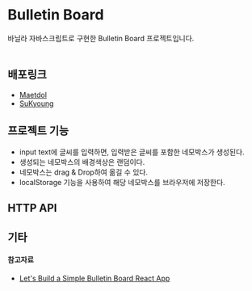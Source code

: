 # Bulletin Board

바닐라 자바스크립트로 구현한 Bulletin Board 프로젝트입니다. <br/> <br/>


## 배포링크

- [Maetdol](https://awesome-tomato.github.io/CodeReview/bulletinboard_js/maetdol/index.html)
- [SuKyoung](https://awesome-tomato.github.io/CodeReview/bulletinboard_js/suKyoung/index.html)


## 프로젝트 기능

- input text에 글씨를 입력하면, 입력받은 글씨를 포함한 네모박스가 생성된다.
- 생성되는 네모박스의 배경색상은 랜덤이다.
- 네모박스는 drag & Drop하여 옮길 수 있다.
- localStorage 기능을 사용하여 해당 네모박스를 브라우저에 저장한다.


## HTTP API


## 기타


#### 참고자료

- [Let's Build a Simple Bulletin Board React App](https://lo-victoria.com/lets-build-a-simple-bulletin-board-react-app)
